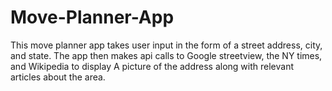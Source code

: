 # Move-Planner-App

This move planner app takes user input in the form of a street address, city, and state.
The app then makes api calls to Google streetview, the NY times, and Wikipedia to display
A picture of the address along with relevant articles about the area.
